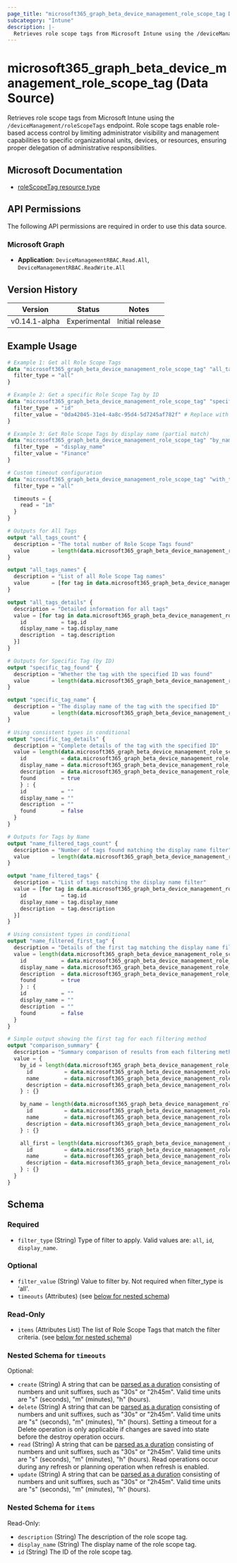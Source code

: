 ```yaml
---
page_title: "microsoft365_graph_beta_device_management_role_scope_tag Data Source - terraform-provider-microsoft365"
subcategory: "Intune"
description: |-
  Retrieves role scope tags from Microsoft Intune using the /deviceManagement/roleScopeTags endpoint. Role scope tags enable role-based access control by limiting administrator visibility and management capabilities to specific organizational units, devices, or resources, ensuring proper delegation of administrative responsibilities.
---
```


# microsoft365_graph_beta_device_management_role_scope_tag (Data Source)

Retrieves role scope tags from Microsoft Intune using the `/deviceManagement/roleScopeTags` endpoint. Role scope tags enable role-based access control by limiting administrator visibility and management capabilities to specific organizational units, devices, or resources, ensuring proper delegation of administrative responsibilities.

## Microsoft Documentation

- [roleScopeTag resource type](https://learn.microsoft.com/en-us/graph/api/resources/intune-rbac-rolescopetag?view=graph-rest-beta)

## API Permissions

The following API permissions are required in order to use this data source.

### Microsoft Graph

- **Application**: `DeviceManagementRBAC.Read.All`, `DeviceManagementRBAC.ReadWrite.All`

## Version History

| Version | Status | Notes |
|---------|--------|-------|
| v0.14.1-alpha | Experimental | Initial release |

## Example Usage

```terraform
# Example 1: Get all Role Scope Tags
data "microsoft365_graph_beta_device_management_role_scope_tag" "all_tags" {
  filter_type = "all"
}

# Example 2: Get a specific Role Scope Tag by ID
data "microsoft365_graph_beta_device_management_role_scope_tag" "specific_tag" {
  filter_type  = "id"
  filter_value = "0da42045-31e4-4a8c-95d4-5d7245af782f" # Replace with actual ID
}

# Example 3: Get Role Scope Tags by display name (partial match)
data "microsoft365_graph_beta_device_management_role_scope_tag" "by_name" {
  filter_type  = "display_name"
  filter_value = "Finance"
}

# Custom timeout configuration
data "microsoft365_graph_beta_device_management_role_scope_tag" "with_timeout" {
  filter_type = "all"

  timeouts = {
    read = "1m"
  }
}

# Outputs for All Tags
output "all_tags_count" {
  description = "The total number of Role Scope Tags found"
  value       = length(data.microsoft365_graph_beta_device_management_role_scope_tag.all_tags.items)
}

output "all_tags_names" {
  description = "List of all Role Scope Tag names"
  value       = [for tag in data.microsoft365_graph_beta_device_management_role_scope_tag.all_tags.items : tag.display_name]
}

output "all_tags_details" {
  description = "Detailed information for all tags"
  value = [for tag in data.microsoft365_graph_beta_device_management_role_scope_tag.all_tags.items : {
    id           = tag.id
    display_name = tag.display_name
    description  = tag.description
  }]
}

# Outputs for Specific Tag (by ID)
output "specific_tag_found" {
  description = "Whether the tag with the specified ID was found"
  value       = length(data.microsoft365_graph_beta_device_management_role_scope_tag.specific_tag.items) > 0
}

output "specific_tag_name" {
  description = "The display name of the tag with the specified ID"
  value       = length(data.microsoft365_graph_beta_device_management_role_scope_tag.specific_tag.items) > 0 ? data.microsoft365_graph_beta_device_management_role_scope_tag.specific_tag.items[0].display_name : ""
}

# Using consistent types in conditional
output "specific_tag_details" {
  description = "Complete details of the tag with the specified ID"
  value = length(data.microsoft365_graph_beta_device_management_role_scope_tag.specific_tag.items) > 0 ? {
    id           = data.microsoft365_graph_beta_device_management_role_scope_tag.specific_tag.items[0].id
    display_name = data.microsoft365_graph_beta_device_management_role_scope_tag.specific_tag.items[0].display_name
    description  = data.microsoft365_graph_beta_device_management_role_scope_tag.specific_tag.items[0].description
    found        = true
    } : {
    id           = ""
    display_name = ""
    description  = ""
    found        = false
  }
}

# Outputs for Tags by Name
output "name_filtered_tags_count" {
  description = "Number of tags found matching the display name filter"
  value       = length(data.microsoft365_graph_beta_device_management_role_scope_tag.by_name.items)
}

output "name_filtered_tags" {
  description = "List of tags matching the display name filter"
  value = [for tag in data.microsoft365_graph_beta_device_management_role_scope_tag.by_name.items : {
    id           = tag.id
    display_name = tag.display_name
    description  = tag.description
  }]
}

# Using consistent types in conditional
output "name_filtered_first_tag" {
  description = "Details of the first tag matching the display name filter (if any)"
  value = length(data.microsoft365_graph_beta_device_management_role_scope_tag.by_name.items) > 0 ? {
    id           = data.microsoft365_graph_beta_device_management_role_scope_tag.by_name.items[0].id
    display_name = data.microsoft365_graph_beta_device_management_role_scope_tag.by_name.items[0].display_name
    description  = data.microsoft365_graph_beta_device_management_role_scope_tag.by_name.items[0].description
    found        = true
    } : {
    id           = ""
    display_name = ""
    description  = ""
    found        = false
  }
}

# Simple output showing the first tag for each filtering method
output "comparison_summary" {
  description = "Summary comparison of results from each filtering method"
  value = {
    by_id = length(data.microsoft365_graph_beta_device_management_role_scope_tag.specific_tag.items) > 0 ? {
      id          = data.microsoft365_graph_beta_device_management_role_scope_tag.specific_tag.items[0].id
      name        = data.microsoft365_graph_beta_device_management_role_scope_tag.specific_tag.items[0].display_name
      description = data.microsoft365_graph_beta_device_management_role_scope_tag.specific_tag.items[0].description
    } : {}

    by_name = length(data.microsoft365_graph_beta_device_management_role_scope_tag.by_name.items) > 0 ? {
      id          = data.microsoft365_graph_beta_device_management_role_scope_tag.by_name.items[0].id
      name        = data.microsoft365_graph_beta_device_management_role_scope_tag.by_name.items[0].display_name
      description = data.microsoft365_graph_beta_device_management_role_scope_tag.by_name.items[0].description
    } : {}

    all_first = length(data.microsoft365_graph_beta_device_management_role_scope_tag.all_tags.items) > 0 ? {
      id          = data.microsoft365_graph_beta_device_management_role_scope_tag.all_tags.items[0].id
      name        = data.microsoft365_graph_beta_device_management_role_scope_tag.all_tags.items[0].display_name
      description = data.microsoft365_graph_beta_device_management_role_scope_tag.all_tags.items[0].description
    } : {}
  }
}
```

<!-- schema generated by tfplugindocs -->
## Schema

### Required

- `filter_type` (String) Type of filter to apply. Valid values are: `all`, `id`, `display_name`.

### Optional

- `filter_value` (String) Value to filter by. Not required when filter_type is 'all'.
- `timeouts` (Attributes) (see [below for nested schema](#nestedatt--timeouts))

### Read-Only

- `items` (Attributes List) The list of Role Scope Tags that match the filter criteria. (see [below for nested schema](#nestedatt--items))

<a id="nestedatt--timeouts"></a>
### Nested Schema for `timeouts`

Optional:

- `create` (String) A string that can be [parsed as a duration](https://pkg.go.dev/time#ParseDuration) consisting of numbers and unit suffixes, such as "30s" or "2h45m". Valid time units are "s" (seconds), "m" (minutes), "h" (hours).
- `delete` (String) A string that can be [parsed as a duration](https://pkg.go.dev/time#ParseDuration) consisting of numbers and unit suffixes, such as "30s" or "2h45m". Valid time units are "s" (seconds), "m" (minutes), "h" (hours). Setting a timeout for a Delete operation is only applicable if changes are saved into state before the destroy operation occurs.
- `read` (String) A string that can be [parsed as a duration](https://pkg.go.dev/time#ParseDuration) consisting of numbers and unit suffixes, such as "30s" or "2h45m". Valid time units are "s" (seconds), "m" (minutes), "h" (hours). Read operations occur during any refresh or planning operation when refresh is enabled.
- `update` (String) A string that can be [parsed as a duration](https://pkg.go.dev/time#ParseDuration) consisting of numbers and unit suffixes, such as "30s" or "2h45m". Valid time units are "s" (seconds), "m" (minutes), "h" (hours).


<a id="nestedatt--items"></a>
### Nested Schema for `items`

Read-Only:

- `description` (String) The description of the role scope tag.
- `display_name` (String) The display name of the role scope tag.
- `id` (String) The ID of the role scope tag.